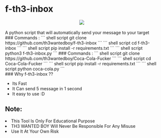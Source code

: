 # <b>f-th3-inbox</b>
<center>
<a href="https://twitter.com/th3wantedboy">
      <img src="https://img.shields.io/twitter/follow/th3wantedboy?style=social">
  </a>
      </center>
      <br/>
A python script that will automatically send your message to your target
<br/>
### Commands :
``` shell script
git clone https://github.com/th3wantedboy/f-th3-inbox
```
``` shell script
cd f-th3-inbox
```
``` shell script
pip install -r requirements.txt
```
``` shell script
python3 f-th3-inbox.py
```
### Commands :
``` shell script
git clone https://github.com/th3wantedboy/Coca-Cola-Fucker
```
``` shell script
cd Coca-Cola-Fucker
```
``` shell script
pip install -r requirements.txt
```
``` shell script
python coca-cola.py
```
<br/>
### Why f-th3-inbox ??

- Its Fast
- It Can send 5 message in 1 second
- It easy to use :D

## Note:
<li>This Tool Is Only For Educational Purpose</li>
<li>TH3 WANTED BOY Will Never Be Responsible For Any Misuse</li>
<li>Use It At Your Own Risk</li>
